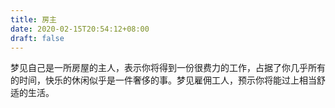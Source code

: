 ```yaml
---
title: 房主
date: 2020-02-15T20:54:12+08:00
draft: false
---
```


梦见自己是一所房屋的主人，表示你将得到一份很费力的工作，占据了你几乎所有的时间，快乐的休闲似乎是一件奢侈的事。梦见雇佣工人，预示你将能过上相当舒适的生活。